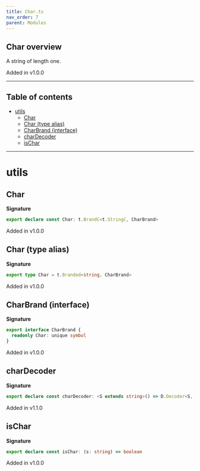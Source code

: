```yaml
---
title: Char.ts
nav_order: 7
parent: Modules
---
```


## Char overview

A string of length one.

Added in v1.0.0

---

<h2 class="text-delta">Table of contents</h2>

- [utils](#utils)
  - [Char](#char)
  - [Char (type alias)](#char-type-alias)
  - [CharBrand (interface)](#charbrand-interface)
  - [charDecoder](#chardecoder)
  - [isChar](#ischar)

---

# utils

## Char

**Signature**

```ts
export declare const Char: t.BrandC<t.StringC, CharBrand>
```

Added in v1.0.0

## Char (type alias)

**Signature**

```ts
export type Char = t.Branded<string, CharBrand>
```

Added in v1.0.0

## CharBrand (interface)

**Signature**

```ts
export interface CharBrand {
  readonly Char: unique symbol
}
```

Added in v1.0.0

## charDecoder

**Signature**

```ts
export declare const charDecoder: <S extends string>() => D.Decoder<S, t.Branded<S, t.Branded<string, CharBrand>>>
```

Added in v1.1.0

## isChar

**Signature**

```ts
export declare const isChar: (s: string) => boolean
```

Added in v1.0.0
